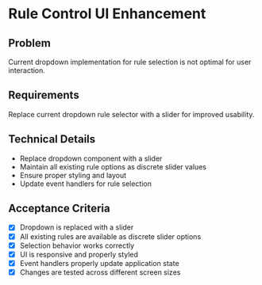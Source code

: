# Rule Control UI Enhancement

## Problem
Current dropdown implementation for rule selection is not optimal for user interaction.

## Requirements
Replace current dropdown rule selector with a slider for improved usability.

## Technical Details
- Replace dropdown component with a slider
- Maintain all existing rule options as discrete slider values
- Ensure proper styling and layout
- Update event handlers for rule selection

## Acceptance Criteria
- [x] Dropdown is replaced with a slider
- [x] All existing rules are available as discrete slider options
- [x] Selection behavior works correctly
- [x] UI is responsive and properly styled
- [x] Event handlers properly update application state
- [x] Changes are tested across different screen sizes 
